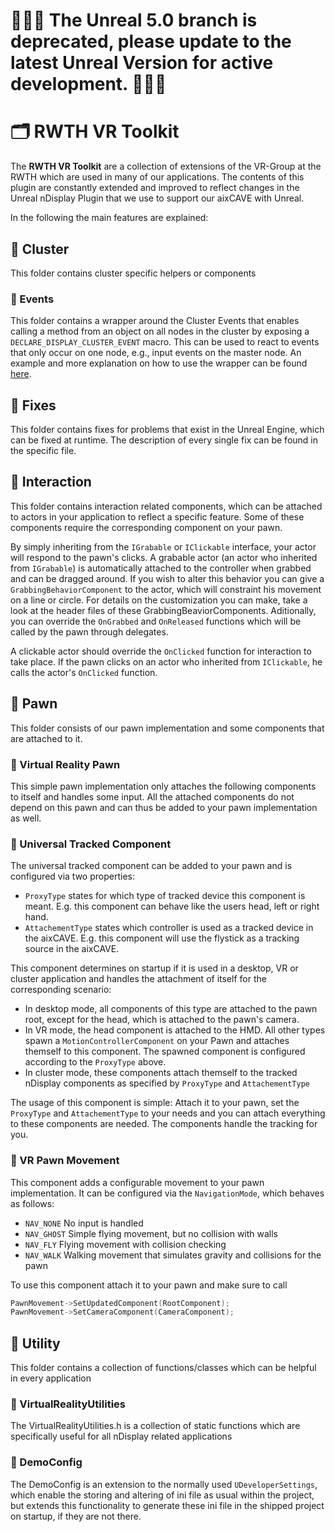 # 🚨🚨🚨 The Unreal 5.0 branch is deprecated, please update to the latest Unreal Version for active development. 🚨🚨🚨


# :card_index_dividers: RWTH VR Toolkit
The **RWTH VR Toolkit** are a collection of extensions of the VR-Group at the RWTH which are used in many of our applications.
The contents of this plugin are constantly extended and improved to reflect changes in the Unreal nDisplay Plugin that we use to support our aixCAVE with Unreal.

In the following the main features are explained:

## :open_file_folder:  Cluster
This folder contains cluster specific helpers or components

### :open_file_folder: Events
This folder contains a wrapper around the Cluster Events that enables calling a method from an object on all nodes in the cluster by exposing a `DECLARE_DISPLAY_CLUSTER_EVENT` macro. This can be used to react to events that only occur on one node, e.g., input events on the master node. An example and more explanation on how to use the wrapper can be found [here](https://devhub.vr.rwth-aachen.de/VR-Group/unreal-development/unrealprojecttemplate/-/snippets/44).

## :open_file_folder: Fixes
This folder contains fixes for problems that exist in the Unreal Engine, which can be fixed at runtime. The description of every single fix can be found in the specific file.

## :open_file_folder:  Interaction
This folder contains interaction related components, which can be attached to actors in your application to reflect a specific feature. Some of these components require the corresponding component on your pawn.

By simply inheriting from the `IGrabable` or `IClickable` interface, your actor will respond to the pawn's clicks. A grabable actor (an actor who inherited from `IGrabable`) is automatically attached to the controller when grabbed and can be dragged around. If you wish to alter this behavior you can give a `GrabbingBehaviorComponent` to the actor, which will constraint his movement on a line or circle. For details on the customization you can make, take a look at the header files of these GrabbingBeaviorComponents.
Aditionally, you can override the `OnGrabbed` and `OnReleased` functions which will be called by the pawn through delegates. 

A clickable actor should override the `OnClicked` function for interaction to take place. If the pawn clicks on an actor who inherited from `IClickable`, he calls the actor's `OnClicked` function.

## :open_file_folder: Pawn
This folder consists of our pawn implementation and some components that are attached to it.

### :diamond_shape_with_a_dot_inside: Virtual Reality Pawn
This simple pawn implementation only attaches the following components to itself and handles some input. All the attached components do not depend on this pawn and can thus be added to your pawn implementation as well.

### :diamond_shape_with_a_dot_inside: Universal Tracked Component
The universal tracked component can be added to your pawn and is configured via two properties:
* `ProxyType` states for which type of tracked device this component is meant. E.g. this component can behave like the users head, left or right hand.
* `AttachementType` states which controller is used as a tracked device in the aixCAVE. E.g. this component will use the flystick as a tracking source in the aixCAVE.

This component determines on startup if it is used in a desktop, VR or cluster application and handles the attachment of itself for the corresponding scenario:
* In desktop mode, all components of this type are attached to the pawn root, except for the head, which is attached to the pawn's camera.
* In VR mode, the head component is attached to the HMD. All other types spawn a `MotionControllerComponent` on your Pawn and attaches themself to this component. The spawned component is configured according to the `ProxyType` above.
* In cluster mode, these components attach themself to the tracked nDisplay components as specified by `ProxyType` and `AttachementType`

The usage of this component is simple: Attach it to your pawn, set the `ProxyType` and `AttachementType` to your needs and you can attach everything to these components are needed. The components handle the tracking for you.

### :diamond_shape_with_a_dot_inside: VR Pawn Movement
This component adds a configurable movement to your pawn implementation. It can be configured via the `NavigationMode`, which behaves as follows:
* `NAV_NONE` No input is handled
* `NAV_GHOST` Simple flying movement, but no collision with walls
* `NAV_FLY` Flying movement with collision checking
* `NAV_WALK` Walking movement that simulates gravity and collisions for the pawn

To use this component attach it to your pawn and make sure to call
```cpp
PawnMovement->SetUpdatedComponent(RootComponent);
PawnMovement->SetCameraComponent(CameraComponent);
```

## :open_file_folder: Utility
This folder contains a collection of functions/classes which can be helpful in every application

### :diamond_shape_with_a_dot_inside: VirtualRealityUtilities
The VirtualRealityUtilities.h is a collection of static functions which are specifically useful for all nDisplay related applications

### :diamond_shape_with_a_dot_inside: DemoConfig
The DemoConfig is an extension to the normally used `UDeveloperSettings`, which enable the storing and altering of ini file as usual within the project, but extends this functionality to generate these ini file in the shipped project on startup, if they are not there.
